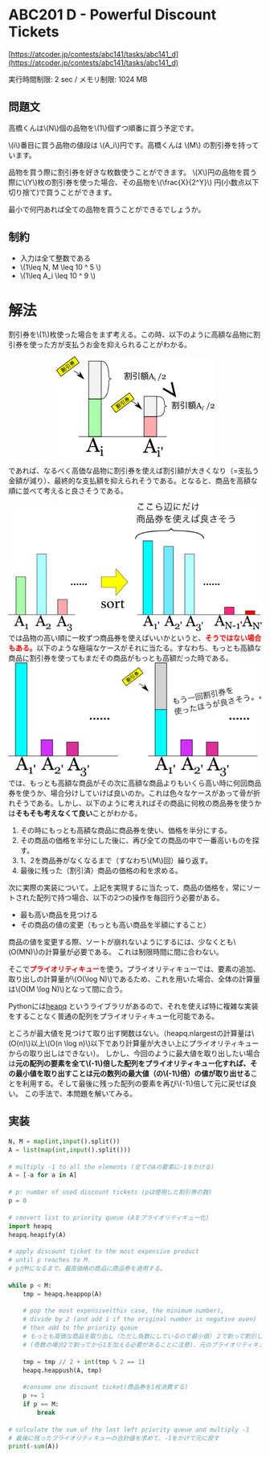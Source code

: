 #  ABC201 D - Powerful Discount Tickets

[https://atcoder.jp/contests/abc141/tasks/abc141_d](https://atcoder.jp/contests/abc141/tasks/abc141_d)

実行時間制限: 2 sec / メモリ制限: 1024 MB

## 問題文
高橋くんは\\(N\\)個の品物を\\(1\\)個ずつ順番に買う予定です。

\\(i\\)番目に買う品物の値段は \\(A_i\\)円です。高橋くんは \\(M\\) の割引券を持っています。

品物を買う際に割引券を好きな枚数使うことができます。
\\(X\\)円の品物を買う際に\\(Y\\)枚の割引券を使った場合、その品物を\\(\frac{X}{2^Y}\\)
円(小数点以下切り捨て)で買うことができます。

最小で何円あれば全ての品物を買うことができるでしょうか。

## 制約
 - 入力は全て整数である
 - \\(1\leq N, M \leq  10 ^ 5 \\)
 - \\(1\leq A_i \leq  10 ^ 9 \\)

# 解法
割引券を\\(1\\)枚使った場合をまず考える。この時、以下のように高額な品物に割引券を使った方が支払うお金を抑えられることがわかる。

<div align="center"><img src="abc141_d/abc141_d_1.png"></div>

であれば、なるべく高価な品物に割引券を使えば割引額が大きくなり（=支払う金額が減り）、最終的な支払額を抑えられそうである。となると、商品を高額な順に並べて考えると良さそうである。
<div align="center"><img src="abc141_d/abc141_d_2.png"></div>
では品物の高い順に一枚ずつ商品券を使えばいいかというと、<font color="red"><b>そうではない場合もある。</b></font>以下のような極端なケースがそれに当たる。すなわち、もっとも高額な商品に割引券を使ってもまだその商品がもっとも高額だった時である。
<div align="center"><img src="abc141_d/abc141_d_3.png"></div>
では、もっとも高額な商品がその次に高額な商品よりもいくら高い時に何回商品券を使うか、場合分けしていけば良いのか。これは色々なケースがあって骨が折れそうである。しかし、以下のように考えればその商品に何枚の商品券を使うかは<b>そもそも考えなくて良い</b>ことがわかる。

 1. その時にもっとも高額な商品に商品券を使い、価格を半分にする。
 2. その商品の価格を半分にした後に、再び全ての商品の中で一番高いものを探す。
 3. 1、2を商品券がなくなるまで（すなわち\\(M\\)回）繰り返す。
 4. 最後に残った（割引済）商品の価格の和を求める。

次に実際の実装について。上記を実現するに当たって、商品の価格を，常にソートされた配列で持つ場合、以下の2つの操作を毎回行う必要がある。
 
 - 最も高い商品を見つける
 - その商品の値の変更（もっとも高い商品を半額にすること）

商品の値を変更する際、ソートが崩れないようにするには、少なくとも\\(O(MN)\\)の計算量が必要である。
これは制限時間に間に合わない。

そこで<font color="red"><b>プライオリティキュー</b></font>を使う。プライオリティキューでは、要素の追加、取り出しの計算量が\\(O(\log N)\\)であるため、これを用いた場合、全体の計算量は\\(O(M \log N)\\)となって間に合う。

Pythonには[heapq](https://docs.python.org/3/library/heapq.html)
というライブラリがあるので、それを使えば特に複雑な実装をすることなく普通の配列をプライオリティキュー化可能である。

ところが最大値を見つけて取り出す関数はない。（heapq.nlargestの計算量は\\(O(n)\\)以上\\(O(n \log n)\\)以下であり計算量が大きい上にプライオリティキューからの取り出しはできない）。
しかし、今回のように最大値を取り出したい場合は<b>元の配列の要素を全て\\(-1\\)倍した配列をプライオリティキュー化すれば、その最小値を取り出すことは元の数列の最大値（の\\(-1\\)倍）の値が取り出せる</b>ことを利用する。そして最後に残った配列の要素を再び\\(-1\\)倍して元に戻せば良い。
この手法で、本問題を解いてみる。

## 実装

```py
N, M = map(int,input().split())
A = list(map(int,input().split()))

# multiply -1 to all the elements (全てのAの要素に-1をかける)
A = [-a for a in A]

# p: number of used discount tickets (pは使用した割引券の数)
p = 0

# convert list to priority queue (Aをプライオリティキュー化)
import heapq
heapq.heapify(A)

# apply discount ticket to the most expensive product 
# until p reaches to M. 
# pがMになるまで、最高価格の商品に商品券を適用する。

while p < M:
    tmp = heapq.heappop(A)

    # pop the most expensive(this case, the minimum number), 
    # divide by 2 (and add 1 if the original number is negative even)
    # then add to the priority queue  
    # もっとも高価な商品を取り出し（ただし負数にしているので最小値）２で割って割引した値段にし
    # (奇数の場合2で割ってから1を加える必要があることに注意)、元のプライオリティキューに加え直す

    tmp = tmp // 2 + int(tmp % 2 == 1)
    heapq.heappush(A, tmp)

    #consume one discount ticket(商品券を1枚消費する)
    p += 1
    if p == M:
        break

# culculate the sum of the last left priority queue and multiply -1
# 最後に残ったプライオリティキューの合計値を求めて、-1をかけて元に戻す
print(-sum(A))
```

